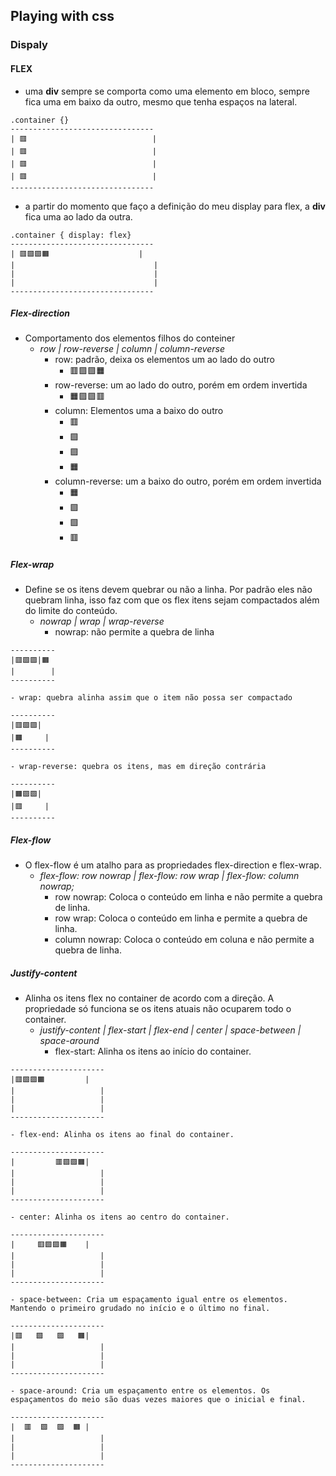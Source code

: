 
## Playing with css


### Dispaly 

#### FLEX
- uma **div** sempre se comporta como uma elemento em bloco, sempre fica uma em baixo da outro, mesmo que tenha espaços na lateral.
```
.container {}
--------------------------------
| 🟥                            |
| 🟥                            |
| 🟥                            |
| 🟥                            |
--------------------------------
```
- a partir do momento que faço a definição do meu display para flex, a **div** fica uma ao lado da outra.
```
.container { display: flex}
--------------------------------
| 🟥🟩🟪🟧                    |
|                               |
|                               |
|                               |
--------------------------------
```

##### Flex-direction
- Comportamento dos elementos filhos do conteiner
  - *row | row-reverse | column | column-reverse*
    - row: padrão, deixa os elementos um ao lado do outro
      - 🟥🟩🟪🟧 
    - row-reverse: um ao lado do outro, porém em ordem invertida
      - 🟧🟪🟩🟥
    - column: Elementos uma a baixo do outro
      - 🟥
      - 🟩
      - 🟪
      - 🟧 
    - column-reverse: um a baixo do outro, porém em ordem invertida
      - 🟧
      - 🟪
      - 🟩
      - 🟥
##### Flex-wrap
- Define se os itens devem quebrar ou não a linha. Por padrão eles não quebram linha, isso faz com que os flex itens sejam compactados além do limite do conteúdo.
  - *nowrap | wrap | wrap-reverse*
    - nowrap: não permite a quebra de linha
```
----------
|🟥🟩🟪|🟧
|        |
----------
```
    - wrap: quebra alinha assim que o item não possa ser compactado
```
----------
|🟥🟩🟪|
|🟧     |
----------
```
    - wrap-reverse: quebra os itens, mas em direção contrária 
```
----------
|🟧🟪🟩|
|🟥     |
----------
```
##### Flex-flow
- O flex-flow é um atalho para as propriedades flex-direction e flex-wrap.
  - *flex-flow: row nowrap | flex-flow: row wrap | flex-flow: column nowrap;*
    - row nowrap: Coloca o conteúdo em linha e não permite a quebra de linha.
    - row wrap: Coloca o conteúdo em linha e permite a quebra de linha.
    - column nowrap: Coloca o conteúdo em coluna e não permite a quebra de linha.

##### Justify-content
- Alinha os itens flex no container de acordo com a direção. A propriedade só funciona se os itens atuais não ocuparem todo o container.
  - *justify-content | flex-start | flex-end | center | space-between | space-around*
    - flex-start: Alinha os itens ao início do container.
```
---------------------
|🟥🟩🟪🟧         |
|                   |
|                   |
|                   |
---------------------
```
    - flex-end: Alinha os itens ao final do container.
```
---------------------
|         🟥🟩🟪🟧|
|                   |
|                   |
|                   |
---------------------
```
    - center: Alinha os itens ao centro do container.
```
---------------------
|     🟥🟩🟪🟧    |
|                   |
|                   |
|                   |
---------------------
```    
    - space-between: Cria um espaçamento igual entre os elementos. Mantendo o primeiro grudado no início e o último no final.
```
---------------------
|🟥   🟩   🟪   🟧|
|                   |
|                   |
|                   |
---------------------
```       
    - space-around: Cria um espaçamento entre os elementos. Os espaçamentos do meio são duas vezes maiores que o inicial e final.
```
---------------------
|  🟥  🟩  🟪  🟧 |
|                   |
|                   |
|                   |
---------------------
```       
